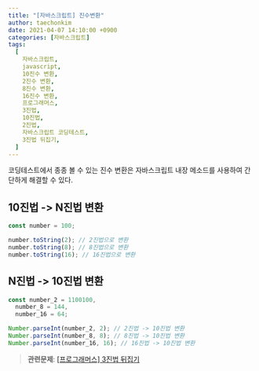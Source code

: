 ```yaml
---
title: "[자바스크립트] 진수변환"
author: taechonkim
date: 2021-04-07 14:10:00 +0900
categories: [자바스크립트]
tags:
  [
    자바스크립트,
    javascript,
    10진수 변환,
    2진수 변환,
    8진수 변환,
    16진수 변환,
    프로그래머스,
    3진법,
    10진법,
    2진법,
    자바스크립트 코딩테스트,
    3진법 뒤집기,
  ]
---
```


코딩테스트에서 종종 볼 수 있는 진수 변환은 자바스크립트 내장 메소드를 사용하여 간단하게 해결할 수 있다.

## 10진법 -> N진법 변환

```javascript
const number = 100;

number.toString(2); // 2진법으로 변환
number.toString(8); // 8진법으로 변환
number.toString(16); // 16진법으로 변환
```

## N진법 -> 10진법 변환

```javascript
const number_2 = 1100100,
  number_8 = 144,
  number_16 = 64;

Number.parseInt(number_2, 2); // 2진법 -> 10진법 변환
Number.parseInt(number_8, 8); // 8진법 -> 10진법 변환
Number.parseInt(number_16, 16); // 16진법 -> 10진법 변환
```

> **관련문제**: [[프로그래머스] 3진법 뒤집기](https://programmers.co.kr/learn/courses/30/lessons/68935)
